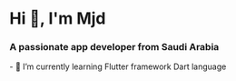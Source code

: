 <h1 align="left">Hi 👋, I'm Mjd</h1>
<h3 align="left">A passionate app developer from Saudi Arabia</h3>
- 🌱 I’m currently learning  Flutter framework Dart language


